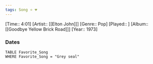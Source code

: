 ```yaml
---
tags: Song ⭐ 💔
---
```

[Time:: 4:01]
[Artist:: [[Elton John]]]
[Genre:: Pop]
[Played:: ]
[Album:: [[Goodbye Yellow Brick Road]]]
[Year:: 1973]
### Dates
````dataview
TABLE Favorite_Song
WHERE Favorite_Song = "Grey seal"
````